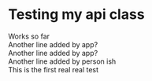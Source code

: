 # Testing my api class  
Works so far  
Another line added by app?  
Another line added by app?  
Another line added by person ish  
This is the first real real test